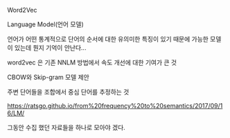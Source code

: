Word2Vec

Language Model(언어 모델)





언어가 어떤 통계적으로 단어의 순서에 대한 유의미한 특징이 있기 때문에 가능한 모델이 있는데 뭔지 기억이 안난다...



word2vec 은 기존 NNLM 방법에서 속도 개선에 대한 기여가 큰 것



CBOW와 Skip-gram 모델 제안

주변 단어들을 조합에서 중심 단어를 추정하는 것



https://ratsgo.github.io/from%20frequency%20to%20semantics/2017/09/16/LM/

그동안 수집 했던 자료들을 하나로 모아야 겠다.

